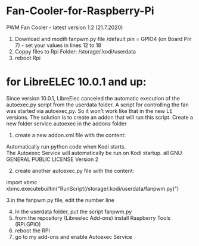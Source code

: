 

# Fan-Cooler-for-Raspberry-Pi
PWM Fan Cooler - latest version 1.2 (21.7.2020)
1. Download and modifi fanpwm.py file  /default pin = GPIO4 (on Board Pin 7)  -  set your values in lines 12 to 18
2. Coppy files to Rpi Folder: /storage/.kodi/userdata
3. reboot Rpi

# for LibreELEC 10.0.1 and up:

Since version 10.0.1, LibreElec canceled the automatic execution of the autoexec.py script from the userdata folder.
A script for controlling the fan was started via autoexec,py. So it won't work like that in the new LE versions.
The solution is to create an addon that will run this script.
Create a new folder service.autoexec in the addons folder

1. create a new addon.xml file with the content:

<?xml version="1.0" encoding="UTF-8" standalone="yes"?>
<addon id="service.autoexec" name="Autoexec Service" version="1.0.0" provider-name="name">
    <requires>
        <import addon="xbmc.python" version="3.0.0"/>
    </requires>
    <extension point="xbmc.service" library="autoexec.py">
    </extension>
    <extension point="xbmc.addon.metadata">
        <summary lang="en_GB">Automatically run python code when Kodi starts.</summary>
        <description lang="en_GB">The Autoexec Service will automatically be run on Kodi startup.</description>
        <platform>all</platform>
        <license>GNU GENERAL PUBLIC LICENSE Version 2</license>
    </extension>
</addon>


2. create another autoexec.py file with the content:

import xbmc
xbmc.executebuiltin("RunScript(/storage/.kodi/userdata/fanpwm.py)")

3.in the fanpwm.py file, edit the number line   

 



4. In the userdata folder, put the script fanpwm.py
5. from the repository (Libreelec Add-ons) install Raspberry Tools (RPi.GPIO)
6. reboot the RPi
7. go to my add-ons and enable Autoexec Service




